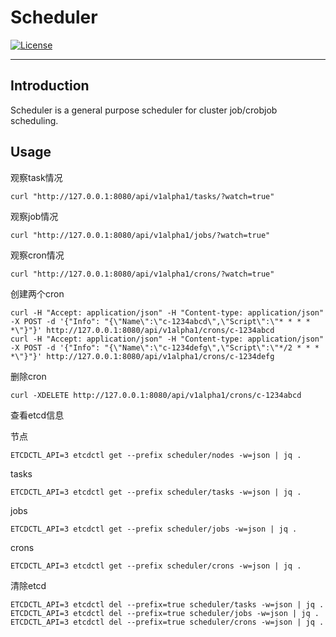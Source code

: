 # Scheduler
[![License](http://img.shields.io/badge/license-apache%20v2-blue.svg)](https://github.com/KubeSphere/KubeSphere/blob/master/LICENSE)

----

## Introduction

Scheduler is a general purpose scheduler for cluster job/crobjob scheduling.

## Usage

观察task情况
```
curl "http://127.0.0.1:8080/api/v1alpha1/tasks/?watch=true"
```

观察job情况
```
curl "http://127.0.0.1:8080/api/v1alpha1/jobs/?watch=true"
```

观察cron情况
```
curl "http://127.0.0.1:8080/api/v1alpha1/crons/?watch=true"
```

创建两个cron
```
curl -H "Accept: application/json" -H "Content-type: application/json" -X POST -d '{"Info": "{\"Name\":\"c-1234abcd\",\"Script\":\"* * * * *\"}"}' http://127.0.0.1:8080/api/v1alpha1/crons/c-1234abcd
curl -H "Accept: application/json" -H "Content-type: application/json" -X POST -d '{"Info": "{\"Name\":\"c-1234defg\",\"Script\":\"*/2 * * * *\"}"}' http://127.0.0.1:8080/api/v1alpha1/crons/c-1234defg
```

删除cron
```
curl -XDELETE http://127.0.0.1:8080/api/v1alpha1/crons/c-1234abcd
```

查看etcd信息

节点
```
ETCDCTL_API=3 etcdctl get --prefix scheduler/nodes -w=json | jq .
```

tasks
```
ETCDCTL_API=3 etcdctl get --prefix scheduler/tasks -w=json | jq .
```

jobs
```
ETCDCTL_API=3 etcdctl get --prefix scheduler/jobs -w=json | jq .
```

crons
```
ETCDCTL_API=3 etcdctl get --prefix scheduler/crons -w=json | jq .
```

清除etcd
```
ETCDCTL_API=3 etcdctl del --prefix=true scheduler/tasks -w=json | jq .
ETCDCTL_API=3 etcdctl del --prefix=true scheduler/jobs -w=json | jq .
ETCDCTL_API=3 etcdctl del --prefix=true scheduler/crons -w=json | jq .
```
